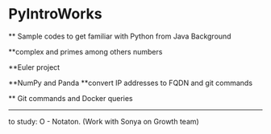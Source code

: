 # PyIntroWorks

** Sample codes to get familiar with Python from Java Background

**complex and primes among others numbers

**Euler project

**NumPy and Panda
**convert IP addresses to FQDN and git commands

** Git commands and Docker queries


-----------------------------------------------------------------------
to study:
O - Notaton. (Work with Sonya on Growth team)
